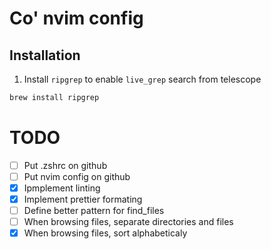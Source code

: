 # Co' nvim config

## Installation

1. Install `ripgrep`  to enable `live_grep` search from telescope
```bash
brew install ripgrep
```

# TODO

- [ ] Put .zshrc on github
- [ ] Put nvim config on github
- [x] Ipmplement linting
- [x] Implement prettier formating
- [ ] Define better pattern for find_files
- [ ] When browsing files, separate directories and files
- [x] When browsing files, sort alphabeticaly
